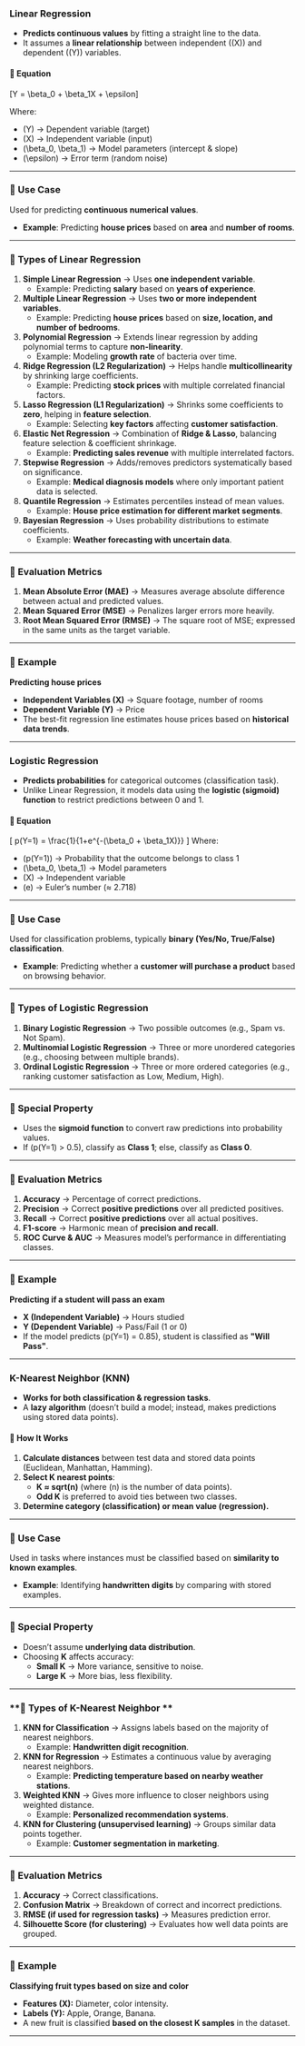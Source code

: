 ### **Linear Regression**
- **Predicts continuous values** by fitting a straight line to the data.
- It assumes a **linear relationship** between independent (\(X\)) and dependent (\(Y\)) variables.

#### **📌 Equation**

\[Y = \beta_0 + \beta_1X + \epsilon\]

Where:
- \(Y\) → Dependent variable (target)
- \(X\) → Independent variable (input)
- \(\beta_0, \beta_1\) → Model parameters (intercept & slope)
- \(\epsilon\) → Error term (random noise)

---

### **🔹 Use Case**
Used for predicting **continuous numerical values**.
- **Example**: Predicting **house prices** based on **area** and **number of rooms**.

---

### **🔹 Types of Linear Regression**
1. **Simple Linear Regression** → Uses **one independent variable**.
   - Example: Predicting **salary** based on **years of experience**.
2. **Multiple Linear Regression** → Uses **two or more independent variables**.
   - Example: Predicting **house prices** based on **size, location, and number of bedrooms**.
3. **Polynomial Regression** → Extends linear regression by adding polynomial terms to capture **non-linearity**.
   - Example: Modeling **growth rate** of bacteria over time.
4. **Ridge Regression (L2 Regularization)** → Helps handle **multicollinearity** by shrinking large coefficients.
   - Example: Predicting **stock prices** with multiple correlated financial factors.
5. **Lasso Regression (L1 Regularization)** → Shrinks some coefficients to **zero**, helping in **feature selection**.
   - Example: Selecting **key factors** affecting **customer satisfaction**.
6. **Elastic Net Regression** → Combination of **Ridge & Lasso**, balancing feature selection & coefficient shrinkage.
   - Example: **Predicting sales revenue** with multiple interrelated factors.
7. **Stepwise Regression** → Adds/removes predictors systematically based on significance.
   - Example: **Medical diagnosis models** where only important patient data is selected.
8. **Quantile Regression** → Estimates percentiles instead of mean values.
   - Example: **House price estimation for different market segments**.
9. **Bayesian Regression** → Uses probability distributions to estimate coefficients.
   - Example: **Weather forecasting with uncertain data**.
---

### **🔹 Evaluation Metrics**
1. **Mean Absolute Error (MAE)** → Measures average absolute difference between actual and predicted values.
2. **Mean Squared Error (MSE)** → Penalizes larger errors more heavily.
3. **Root Mean Squared Error (RMSE)** → The square root of MSE; expressed in the same units as the target variable.

---

### **🔹 Example**
**Predicting house prices**  
- **Independent Variables (X)** → Square footage, number of rooms  
- **Dependent Variable (Y)** → Price  
- The best-fit regression line estimates house prices based on **historical data trends**.

---

### **Logistic Regression**
- **Predicts probabilities** for categorical outcomes (classification task).
- Unlike Linear Regression, it models data using the **logistic (sigmoid) function** to restrict predictions between 0 and 1.

#### **📌 Equation**
\[
p(Y=1) = \frac{1}{1+e^{-(\beta_0 + \beta_1X)}}
\]
Where:
- \(p(Y=1)\) → Probability that the outcome belongs to class 1
- \(\beta_0, \beta_1\) → Model parameters
- \(X\) → Independent variable
- \(e\) → Euler’s number (≈ 2.718)

---

### **🔹 Use Case**
Used for classification problems, typically **binary (Yes/No, True/False) classification**.
- **Example**: Predicting whether a **customer will purchase a product** based on browsing behavior.

---

### **🔹 Types of Logistic Regression**
1. **Binary Logistic Regression** → Two possible outcomes (e.g., Spam vs. Not Spam).
2. **Multinomial Logistic Regression** → Three or more unordered categories (e.g., choosing between multiple brands).
3. **Ordinal Logistic Regression** → Three or more ordered categories (e.g., ranking customer satisfaction as Low, Medium, High).

---

### **🔹 Special Property**
- Uses the **sigmoid function** to convert raw predictions into probability values.
- If \(p(Y=1) > 0.5\), classify as **Class 1**; else, classify as **Class 0**.

---

### **🔹 Evaluation Metrics**
1. **Accuracy** → Percentage of correct predictions.
2. **Precision** → Correct **positive predictions** over all predicted positives.
3. **Recall** → Correct **positive predictions** over all actual positives.
4. **F1-score** → Harmonic mean of **precision and recall**.
5. **ROC Curve & AUC** → Measures model’s performance in differentiating classes.

---

### **🔹 Example**
**Predicting if a student will pass an exam**  
- **X (Independent Variable)** → Hours studied  
- **Y (Dependent Variable)** → Pass/Fail (1 or 0)  
- If the model predicts \(p(Y=1) = 0.85\), student is classified as **"Will Pass"**.

---

### **K-Nearest Neighbor (KNN)**
- **Works for both classification & regression tasks**.
- A **lazy algorithm** (doesn’t build a model; instead, makes predictions using stored data points).

#### **📌 How It Works**
1. **Calculate distances** between test data and stored data points (Euclidean, Manhattan, Hamming).
2. **Select K nearest points**:
   - **K ≈ sqrt(n)** (where \(n\) is the number of data points).
   - **Odd K** is preferred to avoid ties between two classes.
3. **Determine category (classification) or mean value (regression).**

---

### **🔹 Use Case**
Used in tasks where instances must be classified based on **similarity to known examples**.
- **Example**: Identifying **handwritten digits** by comparing with stored examples.

---

### **🔹 Special Property**
- Doesn’t assume **underlying data distribution**.
- Choosing **K** affects accuracy:  
  - **Small K** → More variance, sensitive to noise.  
  - **Large K** → More bias, less flexibility.

---

### **🔹 Types of K-Nearest Neighbor **
1. **KNN for Classification** → Assigns labels based on the majority of nearest neighbors.
   - Example: **Handwritten digit recognition**.
2. **KNN for Regression** → Estimates a continuous value by averaging nearest neighbors.
   - Example: **Predicting temperature based on nearby weather stations**.
3. **Weighted KNN** → Gives more influence to closer neighbors using weighted distance.
   - Example: **Personalized recommendation systems**.
4. **KNN for Clustering (unsupervised learning)** → Groups similar data points together.
   - Example: **Customer segmentation in marketing**.

---
### **🔹 Evaluation Metrics**
1. **Accuracy** → Correct classifications.
2. **Confusion Matrix** → Breakdown of correct and incorrect predictions.
3. **RMSE (if used for regression tasks)** → Measures prediction error.
4. **Silhouette Score (for clustering)** → Evaluates how well data points are grouped.

---

### **🔹 Example**
**Classifying fruit types based on size and color**
- **Features (X):** Diameter, color intensity.
- **Labels (Y):** Apple, Orange, Banana.
- A new fruit is classified **based on the closest K samples** in the dataset.

---
